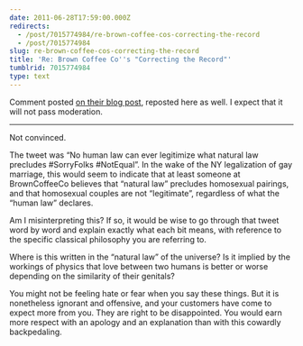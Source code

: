 ```yaml
---
date: 2011-06-28T17:59:00.000Z
redirects:
  - /post/7015774984/re-brown-coffee-cos-correcting-the-record
  - /post/7015774984
slug: re-brown-coffee-cos-correcting-the-record
title: 'Re: Brown Coffee Co''s "Correcting the Record"'
tumblrid: 7015774984
type: text
---
```

<p>Comment posted <a href="http://browncoffeeco.wordpress.com/2011/06/28/correcting-the-record/">on their blog post</a>, reposted here as well.  I expect that it will not pass moderation.</p>

<hr><p>Not convinced.</p>

<p>The tweet was “No human law can ever legitimize what natural law precludes #SorryFolks #NotEqual”. In the wake of the NY legalization of gay marriage, this would seem to indicate that at least someone at BrownCoffeeCo believes that “natural law” precludes homosexual pairings, and that homosexual couples are not “legitimate”, regardless of what the “human law” declares.</p>

<p>Am I misinterpreting this? If so, it would be wise to go through that tweet word by word and explain exactly what each bit means, with reference to the specific classical philosophy you are referring to.</p>

<p>Where is this written in the “natural law” of the universe? Is it implied by the workings of physics that love between two humans is better or worse depending on the similarity of their genitals?</p>

<p>You might not be feeling hate or fear when you say these things. But it is nonetheless ignorant and offensive, and your customers have come to expect more from you. They are right to be disappointed. You would earn more respect with an apology and an explanation than with this cowardly backpedaling.</p>
